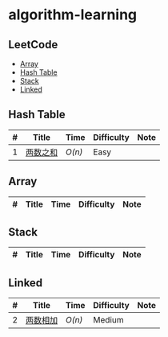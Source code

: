 # algorithm-learning


## LeetCode
* [Array](https://github.com/objcoding/algorithm-learning#array)
* [Hash Table](https://github.com/objcoding/algorithm-learning#hash-table)
* [Stack](https://github.com/objcoding/algorithm-learning#stack)
* [Linked](https://github.com/objcoding/algorithm-learning#linked)


## Hash Table
|  #  |Title|  Time  | Difficulty| Note|
|-----|----  | ---------------| ------- | ---- |
1 | [两数之和](https://github.com/objcoding/algorithm-learning/blob/master/src/main/java/com/objcoding/algorithm/leetcode/TwoSum.java) | _O(n)_  | Easy | |


## Array
|  #  |Title|  Time  | Difficulty| Note |
|-----|----  | ---------------| ------- | ----- |



## Stack
|  #  |Title|  Time  | Difficulty| Note |
|-----|----  | ---------------| ------- | ----- |



## Linked
|  #  |Title|  Time  | Difficulty| Note |
|-----|----  | ---------------| ------- | ----- |
2 | [两数相加](https://github.com/objcoding/algorithm-learning/blob/master/src/main/java/com/objcoding/algorithm/leetcode/AddTwoNumbers.java) | _O(n)_  | Medium | |
